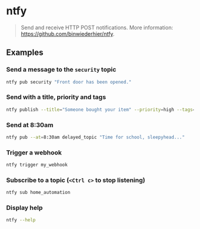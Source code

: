 # ntfy

> Send and receive HTTP POST notifications. More information: <https://github.com/binwiederhier/ntfy>.

## Examples

### Send a message to the `security` topic

```bash
ntfy pub security "Front door has been opened."
```

### Send with a title, priority and tags

```bash
ntfy publish --title="Someone bought your item" --priority=high --tags=duck ebay "Someone just bought your item: Platypus Sculpture"
```

### Send at 8:30am

```bash
ntfy pub --at=8:30am delayed_topic "Time for school, sleepyhead..."
```

### Trigger a webhook

```bash
ntfy trigger my_webhook
```

### Subscribe to a topic (`<Ctrl c>` to stop listening)

```bash
ntfy sub home_automation
```

### Display help

```bash
ntfy --help
```
